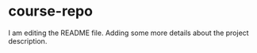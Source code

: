 # course-repo

I am editing the README file. Adding some more details about the project description.
